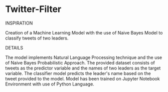 # Twitter-Filter
INSPIRATION

Creation of a Machine Learning Model with the use of Naive Bayes Model to classify tweets of two leaders.

DETAILS

The model implements Natural Language Processing technique and the use of Naive Bayes Probabilistic Approach. The provided dataset consists of tweets as the predictor variable and the names of two leaders as the target variable. The classifier model predicts the leader's name based on the tweet provided to the model. Model has been trained on Jupyter Notebook Environment with use of Python Language.
